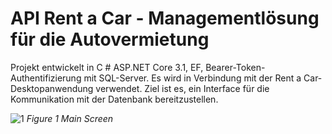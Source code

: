 # API Rent a Car - Managementlösung für die Autovermietung 

Projekt entwickelt in C # ASP.NET Core 3.1, EF, Bearer-Token-Authentifizierung mit SQL-Server. Es wird in Verbindung mit der Rent a Car-Desktopanwendung verwendet. Ziel ist es, ein Interface für die Kommunikation mit der Datenbank bereitzustellen.

![1](https://user-images.githubusercontent.com/34691870/107418564-1bd07c00-6b17-11eb-9a5d-e173a4db8dd6.png)
*Figure 1 Main Screen*
